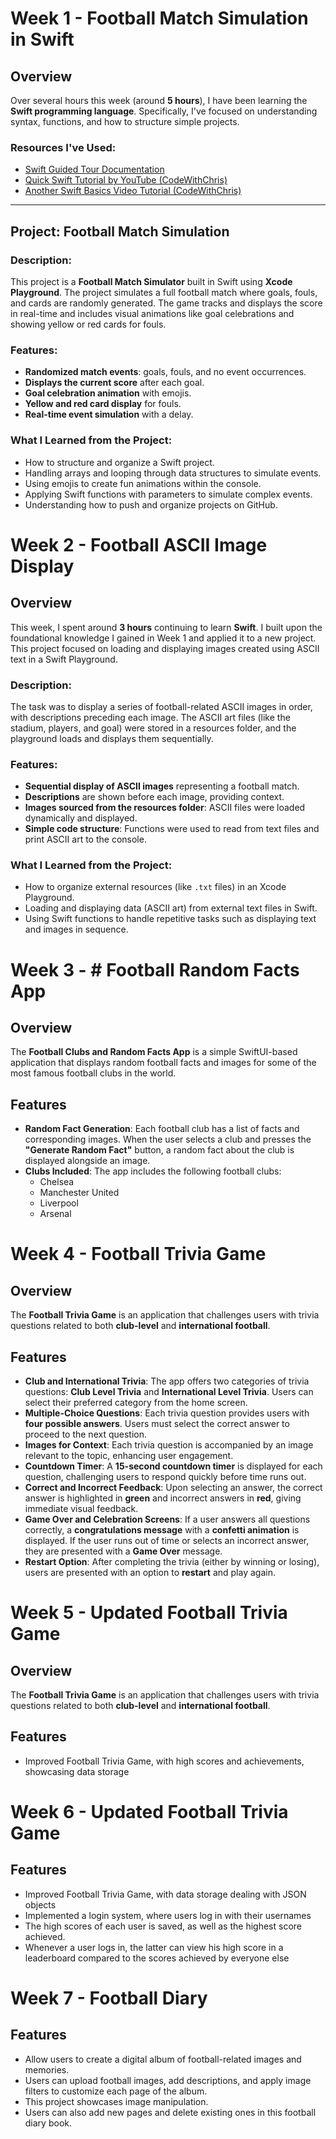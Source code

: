 # Week 1 - Football Match Simulation in Swift

## Overview

Over several hours this week (around **5 hours**), I have been learning the **Swift programming language**. Specifically, I've focused on understanding syntax, functions, and how to structure simple projects.

### Resources I've Used:
- [Swift Guided Tour Documentation](https://docs.swift.org/swift-book/documentation/the-swift-programming-language/guidedtour/)
- [Quick Swift Tutorial by YouTube (CodeWithChris)](https://www.youtube.com/watch?v=n5X_V81OYnQ&t=604s&pp=ygUUc3dpZnQgcXVpY2sgdHV0b3JpYWw%3D)
- [Another Swift Basics Video Tutorial (CodeWithChris)](https://www.youtube.com/watch?v=CwA1VWP0Ldw&pp=ygUUc3dpZnQgcXVpY2sgdHV0b3JpYWw%3D)

---

## **Project: Football Match Simulation**

### Description:
This project is a **Football Match Simulator** built in Swift using **Xcode Playground**. The project simulates a full football match where goals, fouls, and cards are randomly generated. The game tracks and displays the score in real-time and includes visual animations like goal celebrations and showing yellow or red cards for fouls.

### Features:
- **Randomized match events**: goals, fouls, and no event occurrences.
- **Displays the current score** after each goal.
- **Goal celebration animation** with emojis.
- **Yellow and red card display** for fouls.
- **Real-time event simulation** with a delay.

### What I Learned from the Project:
- How to structure and organize a Swift project.
- Handling arrays and looping through data structures to simulate events.
- Using emojis to create fun animations within the console.
- Applying Swift functions with parameters to simulate complex events.
- Understanding how to push and organize projects on GitHub.


# Week 2 - Football ASCII Image Display

## Overview

This week, I spent around **3 hours** continuing to learn **Swift**. I built upon the foundational knowledge I gained in Week 1 and applied it to a new project. This project focused on loading and displaying images created using ASCII text in a Swift Playground. 

### Description:
The task was to display a series of football-related ASCII images in order, with descriptions preceding each image. The ASCII art files (like the stadium, players, and goal) were stored in a resources folder, and the playground loads and displays them sequentially.

### Features:
- **Sequential display of ASCII images** representing a football match.
- **Descriptions** are shown before each image, providing context.
- **Images sourced from the resources folder**: ASCII files were loaded dynamically and displayed.
- **Simple code structure**: Functions were used to read from text files and print ASCII art to the console.

### What I Learned from the Project:
- How to organize external resources (like `.txt` files) in an Xcode Playground.
- Loading and displaying data (ASCII art) from external text files in Swift.
- Using Swift functions to handle repetitive tasks such as displaying text and images in sequence.


# Week 3 - # Football Random Facts App

## Overview
The **Football Clubs and Random Facts App** is a simple SwiftUI-based application that displays random football facts and images for some of the most famous football clubs in the world. 

## Features
- **Random Fact Generation**: Each football club has a list of facts and corresponding images. When the user selects a club and presses the **"Generate Random Fact"** button, a random fact about the club is displayed alongside an image.
- **Clubs Included**: The app includes the following football clubs:
  - Chelsea
  - Manchester United
  - Liverpool
  - Arsenal
 
# Week 4 - Football Trivia Game

## Overview
The **Football Trivia Game** is an application that challenges users with trivia questions related to both **club-level** and **international football**. 

## Features
- **Club and International Trivia**: The app offers two categories of trivia questions: **Club Level Trivia** and **International Level Trivia**. Users can select their preferred category from the home screen.
- **Multiple-Choice Questions**: Each trivia question provides users with **four possible answers**. Users must select the correct answer to proceed to the next question.
- **Images for Context**: Each trivia question is accompanied by an image relevant to the topic, enhancing user engagement.
- **Countdown Timer**: A **15-second countdown timer** is displayed for each question, challenging users to respond quickly before time runs out.
- **Correct and Incorrect Feedback**: Upon selecting an answer, the correct answer is highlighted in **green** and incorrect answers in **red**, giving immediate visual feedback.
- **Game Over and Celebration Screens**: If a user answers all questions correctly, a **congratulations message** with a **confetti animation** is displayed. If the user runs out of time or selects an incorrect answer, they are presented with a **Game Over** message.
- **Restart Option**: After completing the trivia (either by winning or losing), users are presented with an option to **restart** and play again.

# Week 5 - Updated Football Trivia Game

## Overview
The **Football Trivia Game** is an application that challenges users with trivia questions related to both **club-level** and **international football**. 

## Features
- Improved Football Trivia Game, with high scores and achievements, showcasing data storage

# Week 6 - Updated Football Trivia Game

## Features
- Improved Football Trivia Game, with data storage dealing with JSON objects
- Implemented a login system, where users log in with their usernames
- The high scores of each user is saved, as well as the highest score achieved.
- Whenever a user logs in, the latter can view his high score in a leaderboard compared to the scores achieved by everyone else

# Week 7 - Football Diary

## Features
- Allow users to create a digital album of football-related images and memories.
- Users can upload football images, add descriptions, and apply image filters to customize each page of the album.
- This project showcases image manipulation.
- Users can also add new pages and delete existing ones in this football diary book.

